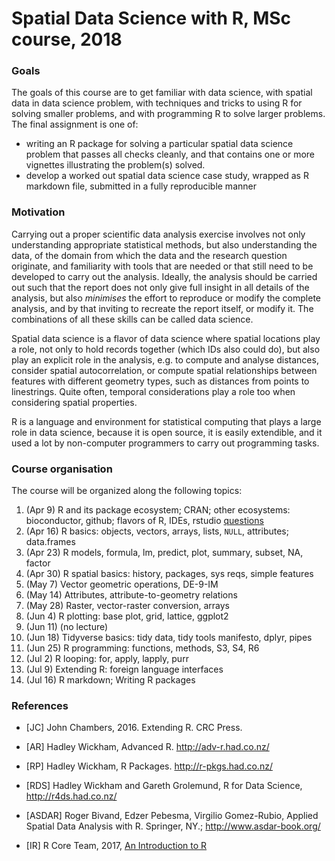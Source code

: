 # Spatial Data Science with R, MSc course, 2018

### Goals

The goals of this course are to get familiar with data science,
with spatial data in data science problem, with techniques and
tricks to using R for solving smaller problems, and with programming
R to solve larger problems. The final assignment is one of:
* writing an R package for solving a particular spatial data science problem that passes all checks cleanly, and that contains one or more vignettes illustrating the problem(s) solved.
* develop a worked out spatial data science case study, wrapped as R markdown file, submitted in a fully reproducible manner

### Motivation

Carrying out a proper scientific data analysis exercise involves
not only understanding appropriate statistical methods, but also
understanding the data, of the domain from which the data and
the research question originate, and familiarity with tools that
are needed or that still need to be developed to carry out the
analysis. Ideally, the analysis should be carried out such that
the report does not only give full insight in all details of the
analysis, but also _minimises_ the effort to reproduce or modify the
complete analysis, and by that inviting to recreate the report
itself, or modify it. The combinations of all these skills can be
called data science.

Spatial data science is a flavor of data science where spatial
locations play a role, not only to hold records together
(which IDs also could do), but also play an explicit role in the
analysis, e.g. to compute and analyse distances, consider spatial
autocorrelation, or compute spatial relationships between features
with different geometry types, such as distances from points to
linestrings. Quite often, temporal considerations play a role too
when considering spatial properties.

R is a language and environment for statistical computing that
plays a large role in data science, because it is open source, it
is easily extendible, and it used a lot by non-computer programmers
to carry out programming tasks.

### Course organisation

The course will be organized along the following topics:

1. (Apr 9) R and its package ecosystem; CRAN; other ecosystems: bioconductor, github; flavors of R, IDEs, rstudio [questions](meeting1.md)
2. (Apr 16) R basics: objects, vectors, arrays, lists, `NULL`, attributes; data.frames
3. (Apr 23) R models, formula, lm, predict, plot, summary, subset, NA, factor
4. (Apr 30) R spatial basics: history, packages, sys reqs, simple features
5. (May 7) Vector geometric operations, DE-9-IM
6. (May 14) Attributes, attribute-to-geometry relations
7. (May 28) Raster, vector-raster conversion, arrays 
8. (Jun 4) R plotting: base plot, grid, lattice, ggplot2
9. (Jun 11) (no lecture)
10. (Jun 18) Tidyverse basics: tidy data, tidy tools manifesto, dplyr, pipes 
11. (Jun 25) R programming: functions, methods, S3, S4, R6
12. (Jul 2) R looping: for, apply, lapply, purr
13. (Jul 9) Extending R: foreign language interfaces
14. (Jul 16) R markdown; Writing R packages

### References

* [JC] John Chambers, 2016. Extending R. CRC Press.

* [AR] Hadley Wickham, Advanced R. http://adv-r.had.co.nz/

* [RP] Hadley Wickham, R Packages. http://r-pkgs.had.co.nz/

* [RDS] Hadley Wickham and Gareth Grolemund, R for Data Science, http://r4ds.had.co.nz/

* [ASDAR] Roger Bivand, Edzer Pebesma, Virgilio Gomez-Rubio, Applied Spatial Data Analysis with R. Springer, NY.; http://www.asdar-book.org/

* [IR] R Core Team, 2017, [An Introduction to R](https://cran.r-project.org/doc/manuals/r-release/R-intro.html)
